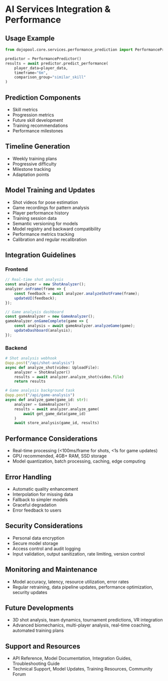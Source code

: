# AI Services Integration & Performance

## Usage Example

```python
from dojopool.core.services.performance_prediction import PerformancePredictor

predictor = PerformancePredictor()
results = await predictor.predict_performance(
    player_data=player_data,
    timeframe="6m",
    comparison_group="similar_skill"
)
```

## Prediction Components

- Skill metrics
- Progression metrics
- Future skill development
- Training recommendations
- Performance milestones

## Timeline Generation

- Weekly training plans
- Progressive difficulty
- Milestone tracking
- Adaptation points

## Model Training and Updates

- Shot videos for pose estimation
- Game recordings for pattern analysis
- Player performance history
- Training session data
- Semantic versioning for models
- Model registry and backward compatibility
- Performance metrics tracking
- Calibration and regular recalibration

## Integration Guidelines

### Frontend

```javascript
// Real-time shot analysis
const analyzer = new ShotAnalyzer();
analyzer.onFrame(frame => {
    const feedback = await analyzer.analyzeShotFrame(frame);
    updateUI(feedback);
});

// Game analysis dashboard
const gameAnalyzer = new GameAnalyzer();
gameAnalyzer.onGameComplete(game => {
    const analysis = await gameAnalyzer.analyzeGame(game);
    updateDashboard(analysis);
});
```

### Backend

```python
# Shot analysis webhook
@app.post("/api/shot-analysis")
async def analyze_shot(video: UploadFile):
    analyzer = ShotAnalyzer()
    results = await analyzer.analyze_shot(video.file)
    return results

# Game analysis background task
@app.post("/api/game-analysis")
async def analyze_game(game_id: str):
    analyzer = GameAnalyzer()
    results = await analyzer.analyze_game(
        await get_game_data(game_id)
    )
    await store_analysis(game_id, results)
```

## Performance Considerations

- Real-time processing (<100ms/frame for shots, <1s for game updates)
- GPU recommended, 4GB+ RAM, SSD storage
- Model quantization, batch processing, caching, edge computing

## Error Handling

- Automatic quality enhancement
- Interpolation for missing data
- Fallback to simpler models
- Graceful degradation
- Error feedback to users

## Security Considerations

- Personal data encryption
- Secure model storage
- Access control and audit logging
- Input validation, output sanitization, rate limiting, version control

## Monitoring and Maintenance

- Model accuracy, latency, resource utilization, error rates
- Regular retraining, data pipeline updates, performance optimization, security updates

## Future Developments

- 3D shot analysis, team dynamics, tournament predictions, VR integration
- Advanced biomechanics, multi-player analysis, real-time coaching, automated training plans

## Support and Resources

- API Reference, Model Documentation, Integration Guides, Troubleshooting Guide
- Technical Support, Model Updates, Training Resources, Community Forum
